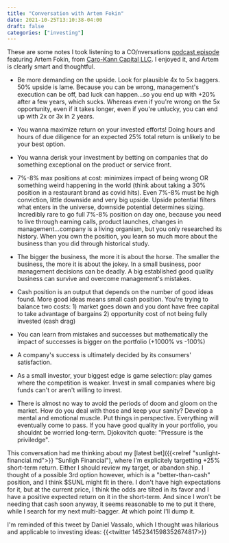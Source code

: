 ```yaml
---
title: "Conversation with Artem Fokin"
date: 2021-10-25T13:10:38-04:00
draft: false
categories: ["investing"]
---
```


These are some notes I took listening to a CO/nversations [podcast episode](https://open.spotify.com/episode/6QMsXSGBeMSPgcGD3eWQ6r) featuring Artem Fokin, from [Caro-Kann Capital LLC](http://caro-kann-capital.com/). I enjoyed it, and Artem is clearly smart and thoughtful.

- Be more demanding on the upside. Look for plausible 4x to 5x baggers. 50% upside is lame. Because you can be wrong, management's execution can be off, bad luck can happen...so you end up with +20% after a few years, which sucks. Whereas even if you're wrong on the 5x opportunity, even if it takes longer, even if you're unlucky, you can end up with 2x or 3x in 2 years. 

- You wanna maximize return on your invested efforts! Doing hours and hours of due diligence for an expected 25% total return is unlikely to be your best option.

- You wanna derisk your investment by betting on companies that do something exceptional on the product or service front.

- 7%-8% max positions at cost: minimizes impact of being wrong OR something weird happening in the world (think about taking a 30% position in a restaurant brand as covid hits). Even 7%-8% must be high conviction, little downside and very big upside. Upside potential filters what enters in the universe, downside potential determines sizing. Incredibly rare to go full 7%-8% position on day one, because you need to live through earning calls, product launches, changes in management...company is a living organism, but you only researched its history. When you own the position, you learn so much more about the business than you did through historical study.

- The bigger the business, the more it is about the horse. The smaller the business, the more it is about the jokey. In a small business, poor management decisions can be deadly. A big established good quality business can survive and overcome management's mistakes.

- Cash position is an output that depends on the number of good ideas found. More good ideas means small cash position. You're trying to balance two costs: 1) market goes down and you dont have free capital to take advantage of bargains 2) opportunity cost of not being fully invested (cash drag)

- You can learn from mistakes and successes but mathematically the impact of successes is bigger on the portfolio (+1000% vs -100%)

- A company's success is ultimately decided by its consumers' satisfaction.

- As a small investor, your biggest edge is game selection: play games where the competition is weaker. Invest in small companies where big funds can't or aren't willing to invest.

- There is almost no way to avoid the periods of doom and gloom on the market. How do you deal with those and keep your sanity? Develop a mental and emotional muscle. Put things in perspective. Everything will eventually come to pass. If you have good quality in your portfolio, you shouldnt be worried long-term. Djokovitch quote: "Pressure is the priviledge".

This conversation had me thinking about my [latest bet]({{<relref "sunlight-financial.md">}} "Sunligh Financial"), where I'm explicitely targetting +25% short-term return. Either I should review my target, or abandon ship. I thought of a possible 3rd option however, which is a "better-than-cash" position, and I think $SUNL might fit in there. I don't have high expectations for it, but at the current price, I think the odds are tilted in its favor and I have a positive expected return on it in the short-term. And since I won't be needing that cash soon anyway, it seems reasonable to me to put it there, while I search for my next multi-bagger. At which point I'll dump it.

I'm reminded of this tweet by Daniel Vassalo, which I thought was hilarious and applicable to investing ideas: {{<twitter 1452341598352674817>}}



